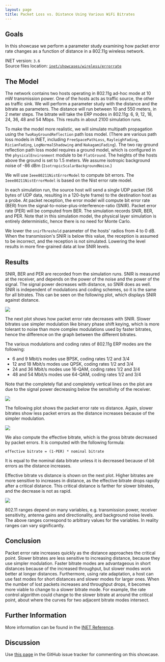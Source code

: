 ```yaml
---
layout: page
title: Packet Loss vs. Distance Using Various WiFi Bitrates
---
```


## Goals

In this showcase we perform a parameter study examining how packet error rate
changes as a function of distance in a 802.11g wireless network.

INET version: `3.6`<br>
Source files location: <a href="https://github.com/inet-framework/inet-showcases/tree/master/wireless/errorrate" target="_blank">`inet/showcases/wireless/errorrate`</a>

## The Model

The network contains two hosts operating in 802.11g ad-hoc mode at 10 mW
transmission power. One of the hosts acts as traffic source, the other as traffic
sink. We will perform a parameter study with the distance and the bitrate as
parameters. The distance will run between 10 and 550 meters, in 2 meter steps.
The bitrate will take the ERP modes in 802.11g: 6, 9, 12, 18, 24, 36, 48 and 54
Mbps. This results in about 2100 simulation runs.

To make the model more realistic, we will simulate multipath propagation using
the `TwoRayGroundReflection` path loss model. (There are various
path loss models in INET, including `FreeSpacePathLoss`,
`RayleighFading`, `RicianFading`,
`LogNormalShadowing` and `NakagamiFading`). The two ray
ground reflection path loss model requires a ground model, which is configured in
the `physicalEnvironment` module to be `FlatGround`.
The heights of the hosts above the ground is set to 1.5 meters. We assume
isotropic background noise of -86 dBm (`IsotropicScalarBackgroundNoise`.)

We will use `Ieee80211NistErrorModel` to compute bit errors. The
`Ieee80211NistErrorModel` is based on the Nist error rate model.

In each simulation run, the source host will send a single UDP packet (56 bytes of
UDP data, resulting in a 120-byte frame) to the destination host as a probe. At
packet reception, the error model will compute bit error rate (BER) from the
signal-to-noise-plus-interference-ratio (SNIR). Packet error rate (PER) will be
computed from BER. The simulation records SNIR, BER, and PER. Note that in this
simulation model, the physical layer simulation is entirely deterministic, hence
there is no need for Monte Carlo.

<!--
- the snir threshold is important because when the transmission's snir is below this value, the reception is not simulated because it is assumed to be incorrect.
- thus we have to set the snir threshold low enough to get more fine-grained data at low snir levels
-->

We lower the `snirThreshold` parameter of the hosts' radios from 4 to
0 dB. When the transmission's SNIR is below this value, the reception is assumed
to be incorrect, and the reception is not simulated. Lowering the level results in
more fine-grained data at low SNIR levels.

## Results

SNIR, BER and PER are recorded from the simulation runs. SNIR is measured at the
receiver, and depends on the power of the noise and the power of the signal. The
signal power decreases with distance, so SNIR does as well. SNIR is independent
of modulations and coding schemes, so it is the same for all bitrates. This can be
seen on the following plot, which displays SNIR against distance.

<img src="SNIR_distance_v2.png" class="screen" />

The next plot shows how packet error rate decreases with SNIR. Slower bitrates
use simpler modulation like binary phase shift keying, which is more tolerant to
noise than more complex modulations used by faster bitrates, hence the
difference on the graph between the different bitrates.

The various modulations and coding rates of 802.11g ERP modes are the
following:

- 6 and 9 Mbit/s modes use BPSK, coding rates 1/2 and 3/4
- 12 and 18 Mbit/s modes use QPSK, coding rates 1/2 and 3/4
- 24 and 36 Mbit/s modes use 16-QAM, coding rates 1/2 and 3/4
- 48 and 54 Mbit/s modes use 64-QAM, coding rates 1/2 and 3/4

Note that the completely flat and completely vertical lines on the plot are due to
the signal power decreasing below the sensitivity of the receiver.

<img src="PER_SNIR_v3.png" class="screen" />

The following plot shows the packet error rate vs distance. Again, slower bitrates
show less packet errors as the distance increases because of the simpler
modulation.

<img src="PER_distance_v3.png" class="screen" />

We also compute the effective bitrate, which is the gross bitrate decreased by
packet errors. It is computed with the following formula:

`effective bitrate = (1-PER) * nominal bitrate`

It is equal to the nominal data bitrate unless it is decreased because of bit errors
as the distance increases.

Effective bitrate vs distance is shown on the next plot. Higher bitrates are more
sensitive to increases in distance, as the effective bitrate drops rapidly after a
critical distance. This critical distance is farther for slower bitrates, and the
decrease is not as rapid.

<img src="throughput_distance3.png" class="screen" />

802.11 ranges depend on many variables, e.g. transmission power, receiver
sensitivity, antenna gains and directionality, and background noise levels. The
above ranges correspond to arbitrary values for the variables. In reality ranges
can vary significantly.

## Conclusion

Packet error rate increases quickly as the distance approaches the critical point.
Slower bitrates are less sensitive to increasing distance, because they use simpler
modulation. Faster bitrate modes are advantageous in short distances because of
the increased throughput, but slower modes work better at longer distances.
Furthermore, using rate adaptation, a host can use fast modes for short distances
and slower modes for larger ones. When the number of lost packets increases and
throughput drops, it becomes more viable to change to a slower bitrate mode. For
example, the rate control algorithm could change to the slower bitrate at around
the critical point, about where the curves for two adjacent bitrate modes intersect.

## Further Information

More information can be found in the <a href="https://omnetpp.org/doc/inet/api-current/neddoc/index.html" target="_blank">INET Reference</a>.

## Discussion

Use <a href="https://github.com/inet-framework/inet-showcases/issues/7" target="_blank">this page</a>
in the GitHub issue tracker for commenting on this showcase.
